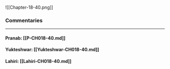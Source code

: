 ![[Chapter-18-40.png]]

### Commentaries

---

#### Pranab: [[P-CH018-40.md]]

#### Yukteshwar: [[Yukteshwar-CH018-40.md]]

#### Lahiri: [[Lahiri-CH018-40.md]]

